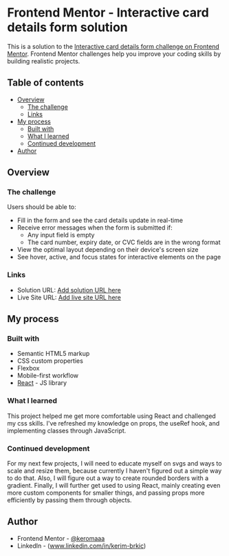 # Frontend Mentor - Interactive card details form solution

This is a solution to the [Interactive card details form challenge on Frontend Mentor](https://www.frontendmentor.io/challenges/interactive-card-details-form-XpS8cKZDWw). Frontend Mentor challenges help you improve your coding skills by building realistic projects.

## Table of contents

- [Overview](#overview)
  - [The challenge](#the-challenge)
  - [Links](#links)
- [My process](#my-process)
  - [Built with](#built-with)
  - [What I learned](#what-i-learned)
  - [Continued development](#continued-development)
- [Author](#author)

## Overview

### The challenge

Users should be able to:

- Fill in the form and see the card details update in real-time
- Receive error messages when the form is submitted if:
  - Any input field is empty
  - The card number, expiry date, or CVC fields are in the wrong format
- View the optimal layout depending on their device's screen size
- See hover, active, and focus states for interactive elements on the page

### Links

- Solution URL: [Add solution URL here](https://your-solution-url.com)
- Live Site URL: [Add live site URL here](https://your-live-site-url.com)

## My process

### Built with

- Semantic HTML5 markup
- CSS custom properties
- Flexbox
- Mobile-first workflow
- [React](https://reactjs.org/) - JS library

### What I learned

This project helped me get more comfortable using React and challenged my css skills. I've refreshed my knowledge on props, the useRef hook, and implementing classes through JavaScript.

### Continued development

For my next few projects, I will need to educate myself on svgs and ways to scale and resize them, because currently I haven't figured out a simple way to do that. Also, I will figure out a way to create rounded borders with a gradient. Finally, I will further get used to using React, mainly creating even more custom components for smaller things, and passing props more efficiently by passing them through objects.

## Author

- Frontend Mentor - [@keromaaa](https://www.frontendmentor.io/profile/keromaaa)
- LinkedIn - (www.linkedin.com/in/kerim-brkic)
